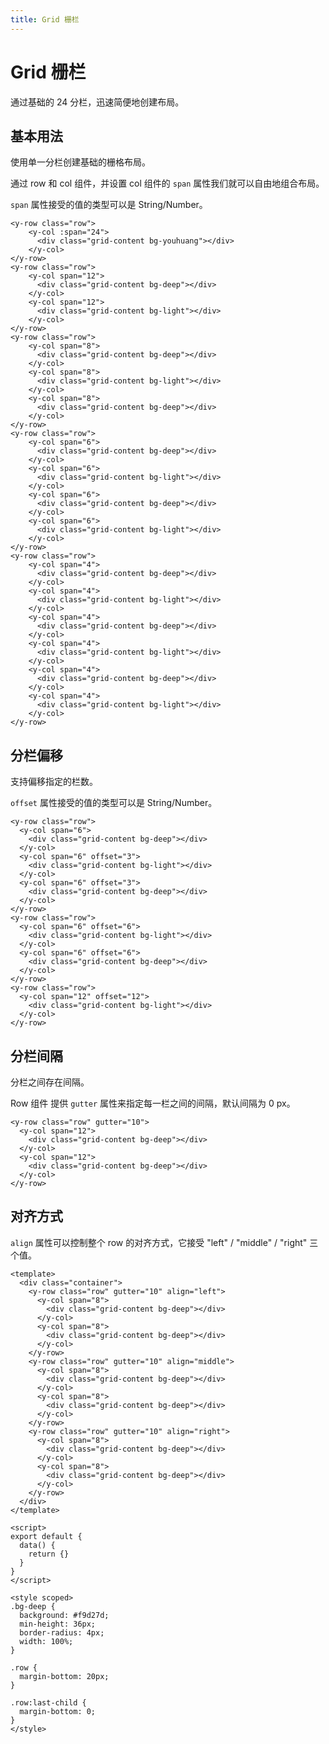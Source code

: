 ```yaml
---
title: Grid 栅栏
---
```


# Grid 栅栏

通过基础的 24 分栏，迅速简便地创建布局。

## 基本用法

使用单一分栏创建基础的栅格布局。

<ClientOnly>
<yGrid-demo></yGrid-demo>
</ClientOnly>

通过 row 和 col 组件，并设置 col 组件的 `span` 属性我们就可以自由地组合布局。

`span` 属性接受的值的类型可以是 String/Number。

```vue
<y-row class="row">
    <y-col :span="24">
      <div class="grid-content bg-youhuang"></div>
    </y-col>
</y-row>
<y-row class="row">
    <y-col span="12">
      <div class="grid-content bg-deep"></div>
    </y-col>
    <y-col span="12">
      <div class="grid-content bg-light"></div>
    </y-col>
</y-row>
<y-row class="row">
    <y-col span="8">
      <div class="grid-content bg-deep"></div>
    </y-col>
    <y-col span="8">
      <div class="grid-content bg-light"></div>
    </y-col>
    <y-col span="8">
      <div class="grid-content bg-deep"></div>
    </y-col>
</y-row>
<y-row class="row">
    <y-col span="6">
      <div class="grid-content bg-deep"></div>
    </y-col>
    <y-col span="6">
      <div class="grid-content bg-light"></div>
    </y-col>
    <y-col span="6">
      <div class="grid-content bg-deep"></div>
    </y-col>
    <y-col span="6">
      <div class="grid-content bg-light"></div>
    </y-col>
</y-row>
<y-row class="row">
    <y-col span="4">
      <div class="grid-content bg-deep"></div>
    </y-col>
    <y-col span="4">
      <div class="grid-content bg-light"></div>
    </y-col>
    <y-col span="4">
      <div class="grid-content bg-deep"></div>
    </y-col>
    <y-col span="4">
      <div class="grid-content bg-light"></div>
    </y-col>
    <y-col span="4">
      <div class="grid-content bg-deep"></div>
    </y-col>
    <y-col span="4">
      <div class="grid-content bg-light"></div>
    </y-col>
</y-row>
```

## 分栏偏移

支持偏移指定的栏数。

<ClientOnly>
<yGrid-demo-offset></yGrid-demo-offset>
</ClientOnly>

`offset` 属性接受的值的类型可以是 String/Number。

```vue
<y-row class="row">
  <y-col span="6">
    <div class="grid-content bg-deep"></div>
  </y-col>
  <y-col span="6" offset="3">
    <div class="grid-content bg-light"></div>
  </y-col>
  <y-col span="6" offset="3">
    <div class="grid-content bg-deep"></div>
  </y-col>
</y-row>
<y-row class="row">
  <y-col span="6" offset="6">
    <div class="grid-content bg-light"></div>
  </y-col>
  <y-col span="6" offset="6">
    <div class="grid-content bg-deep"></div>
  </y-col>
</y-row>
<y-row class="row">
  <y-col span="12" offset="12">
    <div class="grid-content bg-light"></div>
  </y-col>
</y-row>
```

## 分栏间隔

分栏之间存在间隔。

<ClientOnly>
<yGrid-demo-gutter></yGrid-demo-gutter>
</ClientOnly>

Row 组件 提供 `gutter` 属性来指定每一栏之间的间隔，默认间隔为 0 px。

```vue
<y-row class="row" gutter="10">
  <y-col span="12">
    <div class="grid-content bg-deep"></div>
  </y-col>
  <y-col span="12">
    <div class="grid-content bg-deep"></div>
  </y-col>
</y-row>
```

## 对齐方式

<ClientOnly>
<yGrid-demo-align></yGrid-demo-align>
</ClientOnly>

`align` 属性可以控制整个 row 的对齐方式，它接受 "left" / "middle" / "right" 三个值。

```vue
<template>
  <div class="container">
    <y-row class="row" gutter="10" align="left">
      <y-col span="8">
        <div class="grid-content bg-deep"></div>
      </y-col>
      <y-col span="8">
        <div class="grid-content bg-deep"></div>
      </y-col>
    </y-row>
    <y-row class="row" gutter="10" align="middle">
      <y-col span="8">
        <div class="grid-content bg-deep"></div>
      </y-col>
      <y-col span="8">
        <div class="grid-content bg-deep"></div>
      </y-col>
    </y-row>
    <y-row class="row" gutter="10" align="right">
      <y-col span="8">
        <div class="grid-content bg-deep"></div>
      </y-col>
      <y-col span="8">
        <div class="grid-content bg-deep"></div>
      </y-col>
    </y-row>
  </div>
</template>

<script>
export default {
  data() {
    return {}
  }
}
</script>

<style scoped>
.bg-deep {
  background: #f9d27d;
  min-height: 36px;
  border-radius: 4px;
  width: 100%;
}

.row {
  margin-bottom: 20px;
}

.row:last-child {
  margin-bottom: 0;
}
</style>
```